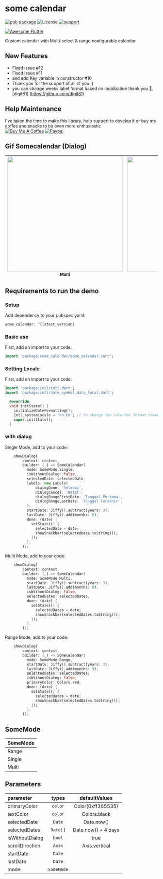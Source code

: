 # some calendar
[![pub package](https://img.shields.io/pub/v/some_calendar.svg)](https://pub.dev/packages/some_calendar#-readme-tab-)
![License](https://img.shields.io/badge/license-MIT-blue.svg)
[![support](https://img.shields.io/badge/platform-flutter%7Cflutter%20web-ff69b4.svg?style=flat-square)](https://github.com/agryva/Some-Calendar)

<a href="https://github.com/Solido/awesome-flutter">
   <img alt="Awesome Flutter" src="https://img.shields.io/badge/Awesome-Flutter-blue.svg?longCache=true&style=flat-square" />
</a>

Custom calendar with Multi-select & range configurable calendar

## New Features
+ Fixed issue #12
+ Fixed Issue #11
+ and add Key variable in constructor #10
+ Thank you for the support of all of you :)
+ you can change weeks label format based on localization thank you :tada:. [digit81] (https://github.com/digit81)


## Help Maintenance
I've taken the time to make this library, help support to develop it or buy me coffee and snacks to be even more enthusiastic
<br/>
<a href="https://www.buymeacoffee.com/agryva" target="_blank"><img src="https://www.buymeacoffee.com/assets/img/custom_images/purple_img.png" alt="Buy Me A Coffee" style="height: auto !important;width: auto !important;" ></a>
[![Paypal](https://www.paypalobjects.com/webstatic/mktg/Logo/pp-logo-100px.png)](https://paypal.me/agryva)

## <a name="#gifDialog"></a>Gif Somecalendar (Dialog)

| <img src="https://raw.githubusercontent.com/agryva/Some-Calendar/master/screen/multi.gif" width="379px;"/><br /><sub><b>Multi</b></sub> | <img src="https://raw.githubusercontent.com/agryva/Some-Calendar/master/screen/range.gif" width="379px;"/><br /><sub><b>Range</b></sub> | <img src="https://raw.githubusercontent.com/agryva/Some-Calendar/master/screen/single.gif" width="379px;"/><br /><sub><b>Single</b></sub> |
| :---: | :---: | :---: |


## <a name="#getting-started"></a>Requirements to run the demo ##

### Setup
Add dependency to your pubspec.yaml:

```dart
some_calendar: ^{latest_version}
```

### Basic use
First, add an import to your code:
```dart
import 'package:some_calendar/some_calendar.dart';
```

### Setting Locale
First, add an import to your code:
```dart
import 'package:intl/intl.dart';
import 'package:intl/date_symbol_data_local.dart';

  @override
  void initState() {
    initializeDateFormatting();
    Intl.systemLocale = 'en_En'; // to change the calendar format based on localization
    super.initState();
  }

```

### with dialog
Single Mode, add to your code:
```dart
    showDialog(
        context: context,
        builder: (_) => SomeCalendar(
          mode: SomeMode.Single,
          isWithoutDialog: false,
          selectedDate: selectedDate,
          labels: new Labels(
              dialogDone: 'Selesai',
              dialogCancel: 'Batal',
              dialogRangeFirstDate: 'Tanggal Pertama',
              dialogRangeLastDate: 'Tanggal Terakhir',
          ),
          startDate: Jiffy().subtract(years: 3),
          lastDate: Jiffy().add(months: 9),
          done: (date) {
            setState(() {
              selectedDate = date;
              showSnackbar(selectedDate.toString());
            });
          },
        ));
```

Multi Mode, add to your code:
```dart
    showDialog(
        context: context,
        builder: (_) => SomeCalendar(
          mode: SomeMode.Multi,
          startDate: Jiffy().subtract(years: 3),
          lastDate: Jiffy().add(months: 9),
          isWithoutDialog: false,
          selectedDates: selectedDates,
          done: (date) {
            setState(() {
              selectedDates = date;
              showSnackbar(selectedDates.toString());
            });
          },
        ));
```

Range Mode, add to your code:
```dart
    showDialog(
        context: context,
        builder: (_) => SomeCalendar(
          mode: SomeMode.Range,
          startDate: Jiffy().subtract(years: 3),
          lastDate: Jiffy().add(months: 9),
          selectedDates: selectedDates,
          isWithoutDialog: false,
          primaryColor: Colors.red,
          done: (date) {
            setState(() {
              selectedDates = date;
              showSnackbar(selectedDates.toString());
            });
          },
        ));
```

## SomeMode
| SomeMode |
| :---------------------- |
| Range
| Single
| Multi

## Parameters
| parameter                   | types           | defaultValues                                                                                                     |
| :---------------------- | :-------------: | :---------------------------------------------------------------------------------------------------------------: |
| primaryColor        | `color`        | Color(0xff365535) |
| textColor        | `color`        | Colors.black |
| selectedDate       | `Date`     | Date.now() |
| selectedDates| `Date[]`     | Date.now() + 4 days|
| isWithoutDialog| `bool`     | true|
| scrollDirection| `Axis`     | Axis.vertical|
| startDate| `Date`     | |
| lastDate| `Date`     | |
| mode| `SomeMode`     |  |

